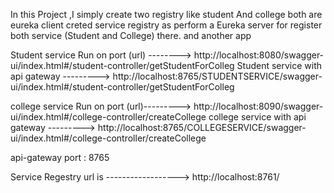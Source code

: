 In this Project ,I simply create two registry like student And college both are eureka client
creted service registry as perform a Eureka server for register both service (Student and College) there.
and another app


Student service Run on port (url) --------> http://localhost:8080/swagger-ui/index.html#/student-controller/getStudentForColleg
Student service with api gateway ---------> http://localhost:8765/STUDENTSERVICE/swagger-ui/index.html#/student-controller/getStudentForColleg

college service Run on port (url)---------> http://localhost:8090/swagger-ui/index.html#/college-controller/createCollege
college service with api gateway ---------> http://localhost:8765/COLLEGESERVICE/swagger-ui/index.html#/college-controller/createCollege

api-gateway port : 8765

Service Regestry url is ------------------> http://localhost:8761/

